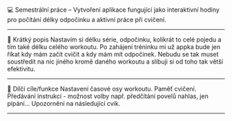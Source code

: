 💻 Semestrální práce – Vytvoření aplikace fungující jako interaktivní hodiny pro počítání délky odpočinku a aktivní práce při cvičení.

-------------------------

🎯 Krátký popis
Nastavím si délku série, odpočinku, kolikrát to celé pojedu a tím také délku celého workoutu.
Po zahájení tréninku mi už appka bude jen říkat kdy mám začít cvičit a kdy mám mít odpočinek. Nebudu se tak muset soustředit na nic jiného kromě daného workoutu a slibuji si od toho tak větší efektivitu.

------------------------

🧩 Dílčí cíle/funkce
Nastavení časové osy workoutu.
Paměť cvičení.
Předávání instrukcí - možnost volby např. předčítání povelů nahlas, jen pípání...
Upozornění na následující cvik.


---
